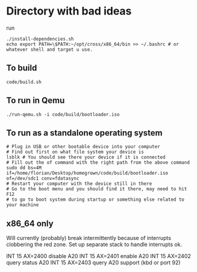 # Directory with bad ideas

run 
```
./install-dependencies.sh
echo export PATH=\$PATH:~/opt/cross/x86_64/bin >> ~/.bashrc # or whatever shell and target u use.  
```

## To build
```
code/build.sh
```

## To run in Qemu
```
./run-qemu.sh -i code/build/bootloader.iso
```

## To run as a standalone operating system
```
# Plug in USB or other bootable device into your computer
# Find out first on what file system your device is
lsblk # You should see there your device if it is connected
# Fill out the of command with the right path from the above command
sudo dd bs=4M if=/home/florian/Desktop/homegrown/code/build/bootloader.iso of=/dev/sdc1 conv=fdatasync
# Restart your computer with the device still in there
# Go to the boot menu and you should find it there, may need to hit F12
# to go to boot system during startup or something else related to your machine 
```

## x86_64 only
Will currently (probably) break intermittently because of interrupts clobbering the red zone. Set up separate stack to handle interrupts ok.

INT 15 AX=2400 disable A20
INT 15 AX=2401 enable A20
INT 15 AX=2402 query status A20
INT 15 AX=2403 query A20 support (kbd or port 92)
